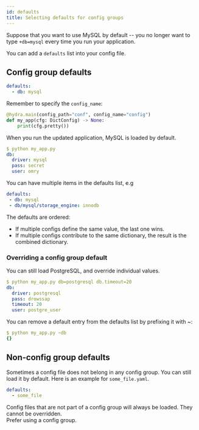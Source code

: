 ```yaml
---
id: defaults
title: Selecting defaults for config groups
---
```


Suppose that you want to use MySQL by default -- you no longer want to type `+db=mysql` every time you run your application.

You can add a `defaults` list into your config file.

## Config group defaults

```yaml title="config.yaml"
defaults:
  - db: mysql
```

Remember to specify the `config_name`:
```python
@hydra.main(config_path="conf", config_name="config")
def my_app(cfg: DictConfig) -> None:
    print(cfg.pretty())
```

When you run the updated application, MySQL is loaded by default.
```yaml
$ python my_app.py
db:
  driver: mysql
  pass: secret
  user: omry
```

You can have multiple items in the defaults list, e.g
```yaml
defaults:
 - db: mysql
 - db/mysql/storage_engine: innodb
```

The defaults are ordered:
 * If multiple configs define the same value, the last one wins. 
 * If multiple configs contribute to the same dictionary, the result is the combined dictionary.


### Overriding a config group default

You can still load PostgreSQL, and override individual values.
```yaml
$ python my_app.py db=postgresql db.timeout=20
db:
  driver: postgresql
  pass: drowssap
  timeout: 20
  user: postgre_user
```

You can remove a default entry from the defaults list by prefixing it with ~:
```yaml
$ python my_app.py ~db
{}
```

## Non-config group defaults
Sometimes a config file does not belong in any config group.
You can still load it by default. Here is an example for `some_file.yaml`.
```yaml
defaults:
  - some_file
```
Config files that are not part of a config group will always be loaded. They cannot be overridden.  
Prefer using a config group.
